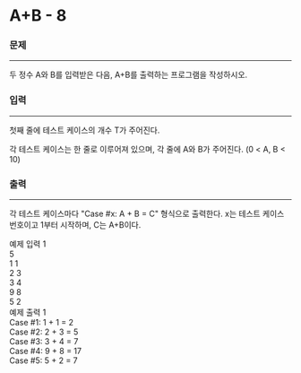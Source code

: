 # A+B - 8

### 문제

---
두 정수 A와 B를 입력받은 다음, A+B를 출력하는 프로그램을 작성하시오.

### 입력

---
첫째 줄에 테스트 케이스의 개수 T가 주어진다.

각 테스트 케이스는 한 줄로 이루어져 있으며, 각 줄에 A와 B가 주어진다. (0 < A, B < 10)

### 출력

---
각 테스트 케이스마다 "Case #x: A + B = C" 형식으로 출력한다. x는 테스트 케이스 번호이고 1부터 시작하며, C는 A+B이다.

예제 입력 1<br>
5<br>
1 1<br>
2 3<br>
3 4<br>
9 8<br>
5 2<br>
예제 출력 1<br>
Case #1: 1 + 1 = 2<br>
Case #2: 2 + 3 = 5<br>
Case #3: 3 + 4 = 7<br>
Case #4: 9 + 8 = 17<br>
Case #5: 5 + 2 = 7<br>